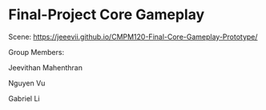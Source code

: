 # Final-Project Core Gameplay

Scene:  https://jeeevii.github.io/CMPM120-Final-Core-Gameplay-Prototype/

Group Members:

Jeevithan Mahenthran  
  
Nguyen Vu

Gabriel Li
